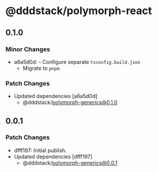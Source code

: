 # @dddstack/polymorph-react

## 0.1.0

### Minor Changes

- a6a5d0d: - Configure separate `tsconfig.build.json`
  - Migrate to `pnpm`

### Patch Changes

- Updated dependencies [a6a5d0d]
  - @dddstack/polymorph-generics@0.1.0

## 0.0.1

### Patch Changes

- dfff197: Initial publish.
- Updated dependencies [dfff197]
  - @dddstack/polymorph-generics@0.0.1
